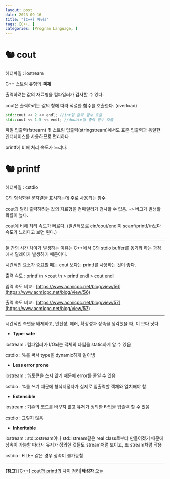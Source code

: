 ```yaml
---
layout: post
date: 2023-09-16
title: "[C++] 아뉘s"
tags: [C++, ]
categories: [Program Language, ]
---
```



# 🐿️ cout


헤더파일 : iostream


C++ 스트림 유형의 **객체**


출력하려는 값의 자료형을 컴파일러가 검사할 수 있다.


cout은 출력하려는 값의 형에 따라 적절한 함수를 호출한다. (overload)


```c++
std::cout << 2 << endl; //int형 출력 함수 호출
std::cout << 1.5 << endl; //double형 출력 함수 호출
```


파일 입출력(fstream) 및 스트링 입출력(stringstream)에서도 표준 입출력과 동일한 인터페이스를 사용하므로 편리하다


printf에 비해 처리 속도가 느리다.


# 🐿️ printf


헤더파일 : cstdio


C의 형식화된 문자열을 표시하는데 주로 사용되는 함수


cout과 달리 출력하려는 값의 자료형을 컴파일러가 검사할 수 없음. -> 버그가 발생할 확률이 높다.


cout에 비해 처리 속도가 빠르다. (일반적으로 cin/cout/endl이 scanf/printf/\n보다 속도가 느리다고 보면 된다.)


---


둘 간의 시간 차이가 발생하는 이유는 C++에서 C의 stdio buffer를 동기화 하는 과정에서 딜레이가 발생하기 때문이다.


시간적인 요소가 중요할 때는 cout 보다는 printf를 사용하는 것이 좋다.


출력 속도 : printf \n >cout \n > printf endl > cout endl


입력 속도 비교 : [https://www.acmicpc.net/blog/view/56](https://www.acmicpc.net/blog/view/56)


출력 속도 비교 : [https://www.acmicpc.net/blog/view/57](https://www.acmicpc.net/blog/view/57)


---


시간적인 측면을 배제하고, 안전성, 에러, 확장성과 상속을 생각했을 때, <iostream>이 <cstdio>보다 낫다

- **Type-safe**

iostream : 컴파일러가 I/O되는 객체의 타입을 static하게 알 수 있음


cstdio :  %를 써서 type을 dynamic하게 알아냄

- **Less error prone**

iostream : %토큰을 쓰지 않기 때문에 error를 줄일 수 있음


cstdio : %를 쓰기 때문에 형식지정자가 실제로 입출력할 객체와 일치해야 함

- **Extensible**

iostream : 기존의 코드를 바꾸지 않고 유저가 정의한 타입을 입출력 할 수 있음


cstdio : 그렇지 않음

- **Inheritable**

iostream : std::ostream이나 std::istream같은 real class로부터 만들어졌기 때문에 상속이 가능함 따라서 유저가 정의한 것들도 stream처럼 보이고, 또 stream처럼 작용


cstdio : FILE* 같은 경우 상속이 불가능함


---


**[참고]** [[C++] cout과 printf의 차이 정리](https://blog.naver.com/view7186/222083168651)|**작성자** [오늘](https://blog.naver.com/view7186)

